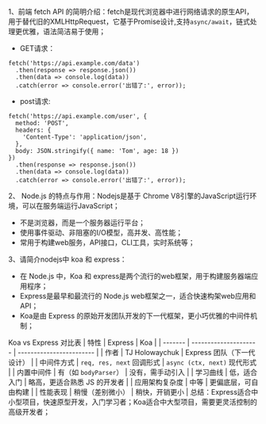 1、前端 fetch API 的简明介绍：fetch是现代浏览器中进行网络请求的原生API，用于替代旧的XMLHttpRequest，它基于Promise设计,支持`async/await`，链式处理更优雅，语法简洁易于使用；
- GET请求：
```
fetch('https://api.example.com/data')
  .then(response => response.json())
  .then(data => console.log(data))
  .catch(error => console.error('出错了:', error));
```
- post请求:
```
fetch('https://api.example.com/user', {
  method: 'POST',
  headers: {
    'Content-Type': 'application/json',
  },
  body: JSON.stringify({ name: 'Tom', age: 18 })
})
  .then(response => response.json())
  .then(data => console.log(data))
  .catch(error => console.error('出错了:', error));
```

2、 Node.js 的特点与作用：Nodejs是基于 Chrome V8引擎的JavaScript运行环境，可以在服务端运行JavaScript；
- 不是浏览器，而是一个服务器运行平台；
- 使用事件驱动、非阻塞的I/O模型，高并发、高性能；
- 常用于构建web服务，API接口，CLI工具，实时系统等；

3、请简介nodejs中 koa 和 express：
- 在 Node.js 中，Koa 和 express是两个流行的web框架，用于构建服务器端应用程序；
- Express是最早和最流行的 Node.js web框架之一，适合快速构架web应用和API；
- Koa是由 Express 的原始开发团队开发的下一代框架，更小巧优雅的中间件机制；

Koa vs Express 对比表
| 特性      | Express               | Koa                      |
| ------- | --------------------- | ------------------------ |
| 作者      | TJ Holowaychuk        | Express 团队（下一代设计）        |
| 中间件方式   | `req, res, next` 回调形式 | `async (ctx, next)` 现代形式 |
| 内置中间件   | 有（如 `bodyParser`）     | 没有，需手动引入                 |
| 学习曲线    | 低，适合入门                | 略高，更适合熟悉 JS 的开发者         |
| 应用架构复杂度 | 中等                    | 更偏底层，可自由构建               |
| 性能表现    | 稍慢（差别微小）              | 稍快，开销更小                  |
总结：Express适合中小型项目，快速原型开发，入门学习者；Koa适合中大型项目，需要更灵活控制的高级开发者；






